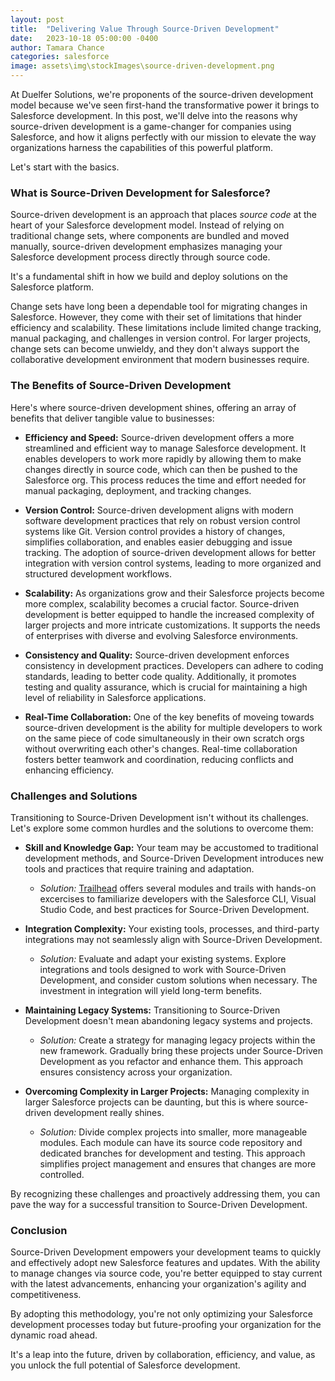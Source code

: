 ```yaml
---
layout: post
title:  "Delivering Value Through Source-Driven Development"
date:   2023-10-18 05:00:00 -0400
author: Tamara Chance
categories: salesforce
image: assets\img\stockImages\source-driven-development.png
---
```

At Duelfer Solutions, we're proponents of the source-driven development model because we've seen first-hand the transformative
power it brings to Salesforce development. In this post, we'll delve into the reasons why source-driven development is a game-changer for companies using Salesforce, and how it aligns perfectly with our mission to elevate the way organizations harness the capabilities of this powerful platform.

Let's start with the basics. 

### What is Source-Driven Development for Salesforce?

Source-driven development is an approach that places _source code_ at the heart of your Salesforce development model. Instead of relying on traditional change sets, where components are bundled and moved manually, source-driven development emphasizes managing your Salesforce development process directly through source code. 

It's a fundamental shift in how we build and deploy solutions on the Salesforce platform.

Change sets have long been a dependable tool for migrating changes in Salesforce. However, they come with their set of limitations that hinder efficiency and scalability. These limitations include limited change tracking, manual packaging, and challenges in version control. For larger projects, change sets can become unwieldy, and they don't always support the collaborative development environment that modern businesses require.

### The Benefits of Source-Driven Development

Here's where source-driven development shines, offering an array of benefits that deliver tangible value to businesses:

- **Efficiency and Speed:** Source-driven development offers a more streamlined and efficient way to manage Salesforce development. It enables developers to work more rapidly by allowing them to make changes directly in source code, which can then be pushed to the Salesforce org. This process reduces the time and effort needed for manual packaging, deployment, and tracking changes.

- **Version Control:** Source-driven development aligns with modern software development practices that rely on robust version control systems like Git. Version control provides a history of changes, simplifies collaboration, and enables easier debugging and issue tracking. The adoption of source-driven development allows for better integration with version control systems, leading to more organized and structured development workflows.

- **Scalability:** As organizations grow and their Salesforce projects become more complex, scalability becomes a crucial factor. Source-driven development is better equipped to handle the increased complexity of larger projects and more intricate customizations. It supports the needs of enterprises with diverse and evolving Salesforce environments.

- **Consistency and Quality:** Source-driven development enforces consistency in development practices. Developers can adhere to coding standards, leading to better code quality. Additionally, it promotes testing and quality assurance, which is crucial for maintaining a high level of reliability in Salesforce applications.

- **Real-Time Collaboration:** One of the key benefits of moveing towards source-driven development is the ability for multiple developers to work on the same piece of code simultaneously in their own scratch orgs without overwriting each other's changes. Real-time collaboration fosters better teamwork and coordination, reducing conflicts and enhancing efficiency.

### Challenges and Solutions

Transitioning to Source-Driven Development isn't without its challenges. Let's explore some common hurdles and the solutions to overcome them:

- **Skill and Knowledge Gap:** Your team may be accustomed to traditional development methods, and Source-Driven Development introduces new tools and practices that require training and adaptation. 

   - _Solution:_ [Trailhead](https://trailhead.salesforce.com/content/learn/modules/sfdx_dev_model/sfdx_dev_model_sdd) offers several modules and trails with hands-on excercises to familiarize developers with the Salesforce CLI, Visual Studio Code, and best practices for Source-Driven Development.

- **Integration Complexity:** Your existing tools, processes, and third-party integrations may not seamlessly align with Source-Driven Development.

   - _Solution:_ Evaluate and adapt your existing systems. Explore integrations and tools designed to work with Source-Driven Development, and consider custom solutions when necessary. The investment in integration will yield long-term benefits.

- **Maintaining Legacy Systems:** Transitioning to Source-Driven Development doesn't mean abandoning legacy systems and projects.

   - _Solution:_ Create a strategy for managing legacy projects within the new framework. Gradually bring these projects under Source-Driven Development as you refactor and enhance them. This approach ensures consistency across your organization.

- **Overcoming Complexity in Larger Projects:** Managing complexity in larger Salesforce projects can be daunting, but this is where source-driven development really shines.

   - _Solution:_ Divide complex projects into smaller, more manageable modules. Each module can have its source code repository and dedicated branches for development and testing. This approach simplifies project management and ensures that changes are more controlled.

By recognizing these challenges and proactively addressing them, you can pave the way for a successful transition to Source-Driven Development.

### Conclusion

Source-Driven Development empowers your development teams to quickly and effectively adopt new Salesforce features and updates. With the ability to manage changes via source code, you're better equipped to stay current with the latest advancements, enhancing your organization's agility and competitiveness.

By adopting this methodology, you're not only optimizing your Salesforce development processes today but future-proofing your organization for the dynamic road ahead.

It's a leap into the future, driven by collaboration, efficiency, and value, as you unlock the full potential of Salesforce development.